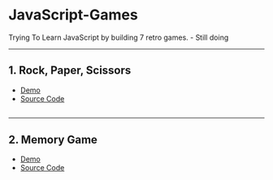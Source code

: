 # JavaScript-Games
Trying To Learn JavaScript by building 7 retro games. - Still doing




---
## 1. Rock, Paper, Scissors
   - [Demo](https://rybski113.github.io/Rock-Paper-Scissors-JavaScript/)
   - [Source Code](https://github.com/Rybski113/Rock-Paper-Scissors-JavaScript)
##  
---
## 2. Memory Game
   - [Demo](https://rybski113.github.io/Memory-Game-JavaScript/)
   - [Source Code](https://github.com/Rybski113/Memory-Game-JavaScript)
##  
